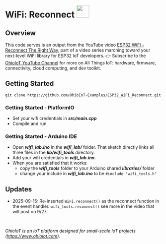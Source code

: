 # WiFi: Reconnect <img src="https://www.ohioiot.com/images/logo.jpg" width=40px >


## Overview
This code serves is an output from the YouTube video [ESP32 WiFi - Reconnect The Right Way](https://youtu.be/Ie_zWN5bujE), part of a video series marching toward your next-level WiFi library for ESP32 IoT developers.  👉 Subscribe to the [OhioIoT YouTube Channel](https://www.youtube.com/@OhioIoT?sub_confirmation=1) for more on All Things IoT: hardware, firmware, connectivity, cloud computing, and dev toolkit.



## Getting Started
```
git clone https://github.com/OhioIoT-Examples/ESP32_WiFi_Reconnect.git
```


### Getting Started - PlatformIO
- Set your wifi credentials in ***src/main.cpp***
- Compile and run


### Getting Started - Arduino IDE 
- Open ***wifi_lab.ino*** in the ***wifi_lab/*** folder.  That sketch directly links all three files in the ***lib/wifi_tools*** directory. 
- Add your wifi credentials in ***wifi_lab.ino***.
- When you are satisfied that it works:
  - copy the ***wifi_tools*** folder to your Arduino shared ***libraries/*** folder
  - change your include in ***wifi_lab.ino*** to be `#include "wifi_tools.h"`

## Updates
- 2025-09-15: Re-inserted `WiFi.reconnect()` as the reconnect function in the event handler.  `wifi_tools.reconnect()` see more in the video that will post on 9/27: 

<br>


*OhioIoT is an IoT platform designed for small-scale IoT projects (https://www.ohioiot.com).*
